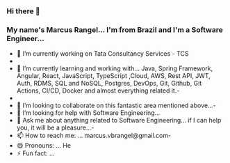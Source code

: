 ### Hi there 👋

### My name's Marcus Rangel... I'm from Brazil and I'm a Software Engineer...

- 🔭 I’m currently working on Tata Consultancy Services - TCS
- 
- 🌱 I’m currently learning and working with... Java, Spring Framework, Angular, React, JavaScript, TypeScript ,Cloud, AWS, Rest API, JWT, Auth, RDMS, SQL and NoSQL, Postgres, DevOps, Git, Github, Git Actions, CI/CD, Docker and almost everything related it.- 
- 
- 👯 I’m looking to collaborate on this fantastic area mentioned above...- 
- 🤔 I’m looking for help with Software Engineering... 
- 💬 Ask me about anything related to Software Engineering... if I can help you, it will be a pleasure...- 
- 📫 How to reach me: ... marcus.vbrangel@gmail.com- 
- 😄 Pronouns: ... He
- ⚡ Fun fact: ... 


